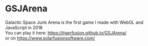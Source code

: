 # GSJArena

Galactic Space Junk Arena is the first game I made with WebGL and JavaScript in 2018 <br>
You can play it here: https://tigerfusion.github.io/GSJArena/ <br>
or on https://www.solarfusionsoftware.com/
